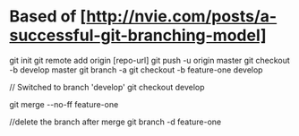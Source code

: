 # Based of [http://nvie.com/posts/a-successful-git-branching-model]

git init
git remote add origin [repo-url]
git push -u origin master
git checkout -b develop master
git branch -a
git checkout -b feature-one develop

// Switched to branch 'develop'
git checkout develop

git merge --no-ff feature-one

//delete the branch after merge
git branch -d feature-one
